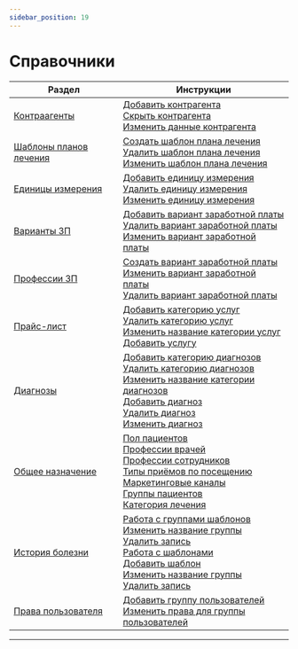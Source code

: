 ```yaml
---
sidebar_position: 19
---
```


# Справочники


| Раздел                              | Инструкции                                                                                                                  |
|------------------------------------|----------------------------------------------------------------------------------------------------------------------------|
| [Контраагенты](contractors)        | [Добавить контрагента](contractors#добавить-контрагента)<br/>[Скрыть контрагента](contractors#скрыть-контрагента)<br/>[Изменить данные контрагента](contractors#изменить-данные-контрагента) |
| [Шаблоны планов лечения](tamplates_of_plans) | [Создать шаблон плана лечения](tamplates_of_plans#создать-шаблон-плана-лечения)<br/>[Удалить шаблон плана лечения](tamplates_of_plans#удалить-шаблон-плана-лечения)<br/>[Изменить шаблон плана лечения](tamplates_of_plans#изменить-шаблон-плана-лечения) |
| [Единицы измерения](measurement)  | [Добавить единицу измерения](measurement#добавить-единицу-измерения)<br/>[Удалить единицу измерения](measurement#удалить-единицу-измерения)<br/>[Изменить единицу измерения](measurement#изменить-единицу-измерения) |
| [Варианты ЗП](payment_options)    | [Добавить вариант заработной платы](payment_options#как-добавить-вариант-заработной-платы)<br/>[Удалить вариант заработной платы](payment_options#как-удалить-вариант-заработной-платы)<br/>[Изменить вариант заработной платы](payment_options#как-изменить-вариант-заработной-платы) |
| [Профессии ЗП](profession_payments) | [Создать вариант заработной платы](profession_payments#как-создать-вариант-заработной-платы)<br/>[Изменить вариант заработной платы](profession_payments#как-изменить-вариант-заработной-платы)<br/>[Удалить вариант заработной платы](profession_payments#как-удалить-вариант-заработной-платы) |
| [Прайс-лист](price_list)          | [Добавить категорию услуг](price_list#как-добавить-категорию-услуг)<br/>[Удалить категорию услуг](price_list#как-удалить-категорию-услуг)<br/>[Изменить название категории услуг](price_list#как-изменить-название-категории-услуг)<br/>[Добавить услугу](price_list#как-добавить-услугу) |
| [Диагнозы](diagnoses)              | [Добавить категорию диагнозов](diagnoses#как-добавить-категорию-диагнозов)<br/>[Удалить категорию диагнозов](diagnoses#как-удалить-категорию-диагнозов)<br/>[Изменить название категории диагнозов](diagnoses#как-изменить-название-категории-диагнозов)<br/>[Добавить диагноз](diagnoses#как-добавить-диагноз)<br/>[Удалить диагноз](diagnoses#как-удалить-диагноз)<br/>[Изменить диагноз](diagnoses#как-изменить-диагноз) |
| [Общее назначение](general)        | [Пол пациентов](general#пол-пациентов)<br/>[Профессии врачей](general#профессии-врачей)<br/>[Профессии сотрудников](general#профессии-сотрудников)<br/>[Типы приёмов по посещению](general#типы-приёмов-по-посещению)<br/>[Маркетинговые каналы](general#маркетинговые-каналы)<br/>[Группы пациентов](general#группы-пациентов)<br/>[Категория лечения](general#категория-лечения) |
| [История болезни](medical_history) | [Работа с группами шаблонов](medical_history#работа-с-группами-шаблонов)<br/>[Изменить название группы](medical_history#изменить-название-группы)<br/>[Удалить запись](medical_history#удалить-запись)<br/>[Работа с шаблонами](medical_history#работа-с-шаблонами)<br/>[Добавить шаблон](medical_history#добавить-шаблон)<br/>[Изменить название группы](medical_history#изменить-название-группы)<br/>[Удалить запись](medical_history#удалить-запись) |
| [Права пользователя](user_accesses) | [Добавить группу пользователей](user_accesses#добавить-группу-пользователей)<br/>[Изменить права для группы пользователей](user_accesses#изменить-права-для-группы-пользователей) |

<hr/>